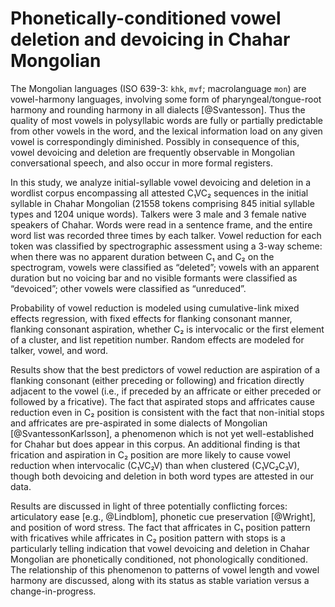 # Phonetically-conditioned vowel deletion and devoicing in Chahar Mongolian

The Mongolian languages (ISO 639-3: `khk`, `mvf`; macrolanguage `mon`) are vowel-harmony languages, involving some form of pharyngeal/tongue-root harmony and rounding harmony in all dialects [@Svantesson]. Thus the quality of most vowels in polysyllabic words are fully or partially predictable from other vowels in the word, and the lexical information load on any given vowel is correspondingly diminished. Possibly in consequence of this, vowel devoicing and deletion are frequently observable in Mongolian conversational speech, and also occur in more formal registers.

In this study, we analyze initial-syllable vowel devoicing and deletion in a wordlist corpus encompassing all attested C₁VC₂ sequences in the initial syllable in Chahar Mongolian (21558 tokens comprising 845 initial syllable types and 1204 unique words). Talkers were 3 male and 3 female native speakers of Chahar. Words were read in a sentence frame, and the entire word list was recorded three times by each talker. Vowel reduction for each token was classified by spectrographic assessment using a 3-way scheme: when there was no apparent duration between C₁ and C₂ on the spectrogram, vowels were classified as “deleted”; vowels with an apparent duration but no voicing bar and no visible formants were classified as “devoiced”; other vowels were classified as “unreduced”.

Probability of vowel reduction is modeled using cumulative-link mixed effects regression, with fixed effects for flanking consonant manner, flanking consonant aspiration, whether C₂ is intervocalic or the first element of a cluster, and list repetition number. Random effects are modeled for talker, vowel, and word.

Results show that the best predictors of vowel reduction are aspiration of a flanking consonant (either preceding or following) and frication directly adjacent to the vowel (i.e., if preceded by an affricate or either preceded or followed by a fricative). The fact that aspirated stops and affricates cause reduction even in C₂ position is consistent with the fact that non-initial stops and affricates are pre-aspirated in some dialects of Mongolian [@SvantessonKarlsson], a phenomenon which is not yet well-established for Chahar but does appear in this corpus. An additional finding is that frication and aspiration in C₂ position are more likely to cause vowel reduction when intervocalic (C₁VC₂V) than when clustered (C₁VC₂C₃V), though both devoicing and deletion in both word types are attested in our data.

Results are discussed in light of three potentially conflicting forces: articulatory ease [e.g., @Lindblom], phonetic cue preservation [@Wright], and position of word stress. The fact that affricates in C₁ position pattern with fricatives while affricates in C₂ position pattern with stops is a particularly telling indication that vowel devoicing and deletion in Chahar Mongolian are phonetically conditioned, not phonologically conditioned. The relationship of this phenomenon to patterns of vowel length and vowel harmony are discussed, along with its status as stable variation versus a change-in-progress.

